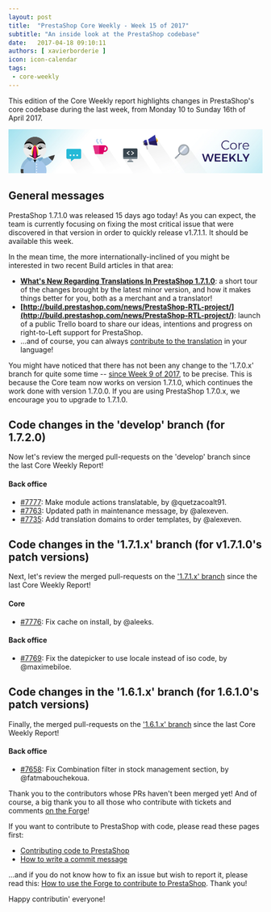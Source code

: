 ```yaml
---
layout: post
title:  "PrestaShop Core Weekly - Week 15 of 2017"
subtitle: "An inside look at the PrestaShop codebase"
date:   2017-04-18 09:10:11
authors: [ xavierborderie ]
icon: icon-calendar
tags:
 - core-weekly
---
```


This edition of the Core Weekly report highlights changes in PrestaShop's core codebase during the last week, from Monday 10 to Sunday 16th of April 2017.

![Core Weekly banner](/assets/images/2017/04/core_weekly_banner.jpg)


## General messages

PrestaShop 1.7.1.0 was released 15 days ago today! As you can expect, the team is currently focusing on fixing the most critical issue that were discovered in that version in order to quickly release v1.7.1.1. It should be available this week.

In the mean time, the more internationally-inclined of you might be interested in two recent Build articles in that area:

* **[What's New Regarding Translations In PrestaShop 1.7.1.0](http://build.prestashop.com/news/translation-news-171/)**: a short tour of the changes brought by the latest minor version, and how it makes things better for you, both as a merchant and a translator!
* **[http://build.prestashop.com/news/PrestaShop-RTL-project/](http://build.prestashop.com/news/PrestaShop-RTL-project/)**: launch of a public Trello board to share our ideas, intentions and progress on right-to-Left support for PrestaShop.
*  ...and of course, you can always [contribute to the translation](https://crowdin.com/project/prestashop-official) in your language!

You might have noticed that there has not been any change to the '1.7.0.x' branch for quite some time -- [since Week 9 of 2017](http://build.prestashop.com/news/coreweekly-week-9-2017/), to be precise. This is because the Core team now works on version 1.7.1.0, which continues the work done with version 1.7.0.0. If you are using PrestaShop 1.7.0.x, we encourage you to upgrade to 1.7.1.0.


## Code changes in the 'develop' branch (for 1.7.2.0)

Now let's review the merged pull-requests on the 'develop' branch since the last Core Weekly Report!

#### Back office

* [#7777](https://github.com/PrestaShop/PrestaShop/pull/7777): Make module actions translatable, by @quetzacoalt91.
* [#7763](https://github.com/PrestaShop/PrestaShop/pull/7763): Updated path in maintenance message, by @alexeven.
* [#7735](https://github.com/PrestaShop/PrestaShop/pull/7735): Add translation domains to order templates, by @alexeven.


## Code changes in the '1.7.1.x' branch (for v1.7.1.0's patch versions) 

Next, let's review the merged pull-requests on the ['1.7.1.x' branch](https://github.com/PrestaShop/PrestaShop/tree/1.7.1.x) since the last Core Weekly Report!


#### Core

* [#7776](https://github.com/PrestaShop/PrestaShop/pull/7776): Fix cache on install, by @aleeks.


#### Back office

* [#7769](https://github.com/PrestaShop/PrestaShop/pull/7769): Fix the datepicker to use locale instead of iso code, by @maximebiloe.


## Code changes in the '1.6.1.x' branch (for 1.6.1.0's patch versions) 

Finally, the merged pull-requests on the ['1.6.1.x' branch](https://github.com/PrestaShop/PrestaShop/tree/develop) since the last Core Weekly Report!


#### Back office

* [#7658](https://github.com/PrestaShop/PrestaShop/pull/7658): Fix Combination filter in stock management section, by @fatmabouchekoua.

Thank you to the contributors whose PRs haven't been merged yet! And of course, a big thank you to all those who contribute with tickets and comments [on the Forge](http://forge.prestashop.com/)!

If you want to contribute to PrestaShop with code, please read these pages first:

 * [Contributing code to PrestaShop](http://doc.prestashop.com/display/PS16/Contributing+code+to+PrestaShop)
 * [How to write a commit message](http://doc.prestashop.com/display/PS16/How+to+write+a+commit+message)

...and if you do not know how to fix an issue but wish to report it, please read this: [How to use the Forge to contribute to PrestaShop](http://doc.prestashop.com/display/PS16/How+to+use+the+Forge+to+contribute+to+PrestaShop). Thank you!

Happy contributin' everyone!

